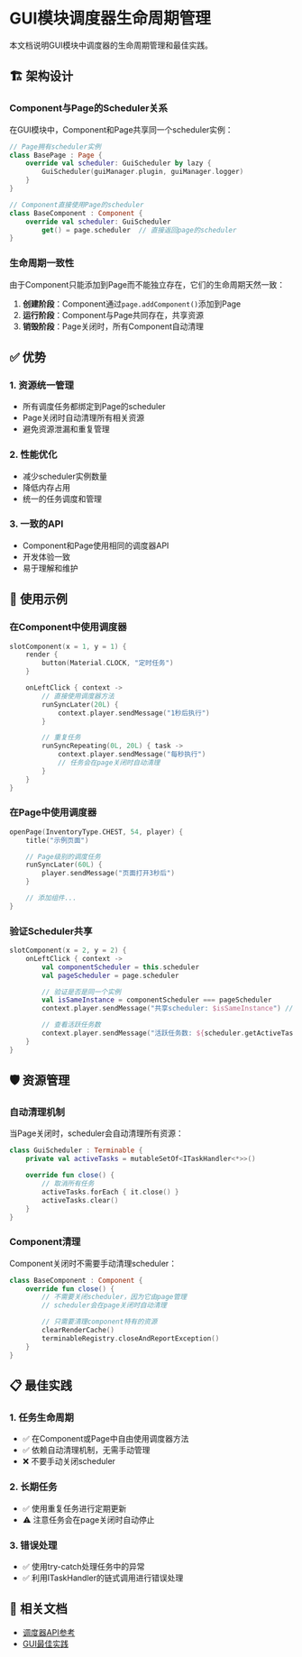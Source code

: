 # GUI模块调度器生命周期管理

本文档说明GUI模块中调度器的生命周期管理和最佳实践。

## 🏗️ 架构设计

### Component与Page的Scheduler关系

在GUI模块中，Component和Page共享同一个scheduler实例：

```kotlin
// Page拥有scheduler实例
class BasePage : Page {
    override val scheduler: GuiScheduler by lazy {
        GuiScheduler(guiManager.plugin, guiManager.logger)
    }
}

// Component直接使用Page的scheduler
class BaseComponent : Component {
    override val scheduler: GuiScheduler
        get() = page.scheduler  // 直接返回page的scheduler
}
```

### 生命周期一致性

由于Component只能添加到Page而不能独立存在，它们的生命周期天然一致：

1. **创建阶段**：Component通过`page.addComponent()`添加到Page
2. **运行阶段**：Component与Page共同存在，共享资源
3. **销毁阶段**：Page关闭时，所有Component自动清理

## ✅ 优势

### 1. 资源统一管理
- 所有调度任务都绑定到Page的scheduler
- Page关闭时自动清理所有相关资源
- 避免资源泄漏和重复管理

### 2. 性能优化
- 减少scheduler实例数量
- 降低内存占用
- 统一的任务调度和管理

### 3. 一致的API
- Component和Page使用相同的调度器API
- 开发体验一致
- 易于理解和维护

## 🔧 使用示例

### 在Component中使用调度器

```kotlin
slotComponent(x = 1, y = 1) {
    render {
        button(Material.CLOCK, "定时任务")
    }

    onLeftClick { context ->
        // 直接使用调度器方法
        runSyncLater(20L) {
            context.player.sendMessage("1秒后执行")
        }

        // 重复任务
        runSyncRepeating(0L, 20L) { task ->
            context.player.sendMessage("每秒执行")
            // 任务会在page关闭时自动清理
        }
    }
}
```

### 在Page中使用调度器

```kotlin
openPage(InventoryType.CHEST, 54, player) {
    title("示例页面")

    // Page级别的调度任务
    runSyncLater(60L) {
        player.sendMessage("页面打开3秒后")
    }

    // 添加组件...
}
```

### 验证Scheduler共享

```kotlin
slotComponent(x = 2, y = 2) {
    onLeftClick { context ->
        val componentScheduler = this.scheduler
        val pageScheduler = page.scheduler

        // 验证是否是同一个实例
        val isSameInstance = componentScheduler === pageScheduler
        context.player.sendMessage("共享scheduler: $isSameInstance") // true

        // 查看活跃任务数
        context.player.sendMessage("活跃任务数: ${scheduler.getActiveTaskCount()}")
    }
}
```

## 🛡️ 资源管理

### 自动清理机制

当Page关闭时，scheduler会自动清理所有资源：

```kotlin
class GuiScheduler : Terminable {
    private val activeTasks = mutableSetOf<ITaskHandler<*>>()

    override fun close() {
        // 取消所有任务
        activeTasks.forEach { it.close() }
        activeTasks.clear()
    }
}
```

### Component清理

Component关闭时不需要手动清理scheduler：

```kotlin
class BaseComponent : Component {
    override fun close() {
        // 不需要关闭scheduler，因为它由page管理
        // scheduler会在page关闭时自动清理

        // 只需要清理component特有的资源
        clearRenderCache()
        terminableRegistry.closeAndReportException()
    }
}
```

## 📋 最佳实践

### 1. 任务生命周期
- ✅ 在Component或Page中自由使用调度器方法
- ✅ 依赖自动清理机制，无需手动管理
- ❌ 不要手动关闭scheduler

### 2. 长期任务
- ✅ 使用重复任务进行定期更新
- ⚠️ 注意任务会在page关闭时自动停止

### 3. 错误处理
- ✅ 使用try-catch处理任务中的异常
- ✅ 利用ITaskHandler的链式调用进行错误处理

## 🔗 相关文档

- [调度器API参考](../core/schedule.md)
- [GUI最佳实践](best-practices.md)
